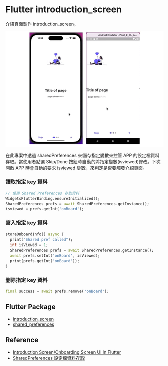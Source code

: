 # Flutter introduction_screen
介紹頁面製作 introduction_screen。

<img src="./screenshot/demo.gif" width=650>

在此專案中透過 sharedPreferences 來儲存指定變數來控管 APP 的設定檔資料存取。當使用者點選 Skip/Done 按鈕時自動的將指定變數(isviewed)修改。下次開啟 APP 時會自動的要求 isviewed 變數，來判定是否要觸發介紹頁面。

### 讀取指定 key 資料
```dart
// 使用 Shared Preferences 存取資料
WidgetsFlutterBinding.ensureInitialized();
SharedPreferences prefs = await SharedPreferences.getInstance();
isviewed = prefs.getInt('onBoard');
```

### 寫入指定 key 資料
```dart
storeOnboardInfo() async {
  print("Shared pref called");
  int isViewed = 1;
  SharedPreferences prefs = await SharedPreferences.getInstance();
  await prefs.setInt('onBoard', isViewed);
  print(prefs.getInt('onBoard'));
}
```

### 删除指定 key 資料
```dart
final success = await prefs.remove('onBoard');
```


## Flutter Package
- [introduction_screen](https://pub.dev/packages/introduction_screen)
- [shared_preferences](https://pub.dev/packages/shared_preferences)

## Reference
- [Introduction Screen/Onboarding Screen UI In Flutter](https://www.youtube.com/watch?v=QN0YU5O0N00)
- [SharedPreferences 設定檔資料存取](https://tw-hkt.blogspot.com/2019/08/flutter-sharedpreferences.html)